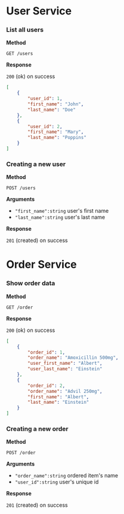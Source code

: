# User Service

### List all users

**Method**

`GET /users`

**Response**

`200` (ok) on success

```json
[
	{
		"user_id": 1,
		"first_name": "John",
		"last_name": "Doe"
	},
	{
		"user_id": 2,
		"first_name": "Mary",
		"last_name": "Poppins"
	}
]
```

### Creating a new user

**Method**

`POST /users`

**Arguments**

- `"first_name":string` user's first name
- `"last_name":string` user's last name

**Response**

`201` (created) on success

# Order Service

### Show order data

**Method**

`GET /order`

**Response**

`200` (ok) on success

```json
[
	{
		"order_id": 1,
		"order_name": "Amoxicillin 500mg",
		"user_first_name": "Albert",
		"user_last_name": "Einstein"
	},
	{
		"order_id": 2,
		"order_name": "Advil 250mg",
		"first_name": "Albert",
		"last_name": "Einstein"
	}
]
```

### Creating a new order

**Method**

`POST /order`

**Arguments**

- `"order_name":string` ordered item's name
- `"user_id":string` user's unique id

**Response**

`201` (created) on success